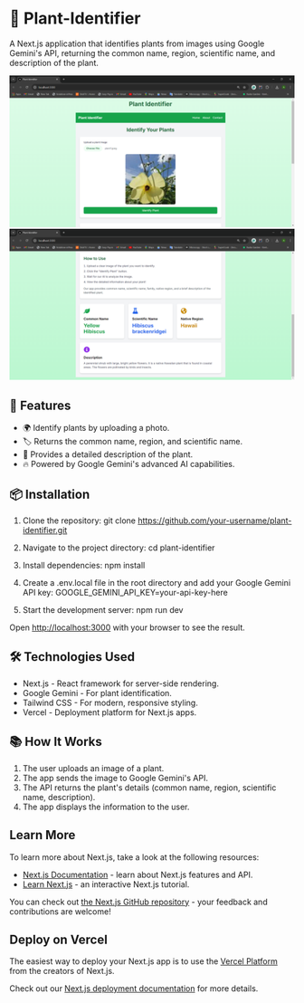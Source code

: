 # 🌱 Plant-Identifier
A Next.js application that identifies plants from images using Google Gemini's API, returning the common name, region, scientific name, and description of the plant.

![Plant-Identifier](screenshots/img1.png)
![Plant-Identifier](screenshots/img2.png)

## 🚀 Features

- 🌍 Identify plants by uploading a photo.
- 🏷️ Returns the common name, region, and scientific name.
- 📄 Provides a detailed description of the plant.
- 🔥 Powered by Google Gemini's advanced AI capabilities.

## 📦 Installation

1. Clone the repository:
   git clone https://github.com/your-username/plant-identifier.git

2. Navigate to the project directory:
   cd plant-identifier

3. Install dependencies:
   npm install

4. Create a .env.local file in the root directory and add your Google Gemini API key:
   GOOGLE_GEMINI_API_KEY=your-api-key-here

5. Start the development server:
   npm run dev

Open [http://localhost:3000](http://localhost:3000) with your browser to see the result.

## 🛠️ Technologies Used
- Next.js - React framework for server-side rendering.
- Google Gemini - For plant identification.
- Tailwind CSS - For modern, responsive styling.
- Vercel - Deployment platform for Next.js apps.

## 📚 How It Works
1. The user uploads an image of a plant.
2. The app sends the image to Google Gemini's API.
3. The API returns the plant's details (common name, region, scientific name, description).
4. The app displays the information to the user.

## Learn More

To learn more about Next.js, take a look at the following resources:

- [Next.js Documentation](https://nextjs.org/docs) - learn about Next.js features and API.
- [Learn Next.js](https://nextjs.org/learn) - an interactive Next.js tutorial.

You can check out [the Next.js GitHub repository](https://github.com/vercel/next.js/) - your feedback and contributions are welcome!

## Deploy on Vercel

The easiest way to deploy your Next.js app is to use the [Vercel Platform](https://vercel.com/new?utm_medium=default-template&filter=next.js&utm_source=create-next-app&utm_campaign=create-next-app-readme) from the creators of Next.js.

Check out our [Next.js deployment documentation](https://nextjs.org/docs/deployment) for more details.
